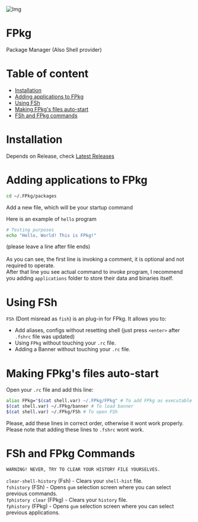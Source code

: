 ![Img](https://raw.githubusercontent.com/fluid-developer/fluid-developer.github.io/main/logos/FPkg-logo.png)

# FPkg
Package Manager (Also Shell provider)

# Table of content
- [Installation](https://github.com/fluid-developer/FPkg?tab=readme-ov-file#installation)
- [Adding applications to FPkg](https://github.com/fluid-developer/FPkg?tab=readme-ov-file#adding-applications-to-fpkg)
- [Using FSh](https://github.com/fluid-developer/FPkg?tab=readme-ov-file#using-fsh)
- [Making FPkg's files auto-start](https://github.com/fluid-developer/FPkg?tab=readme-ov-file#making-fpkgs-files-auto-start)
- [FSh and FPkg commands](https://github.com/fluid-developer/FPkg?tab=readme-ov-file#fsh-and-fpkg-commands)

# Installation
Depends on Release, check [Latest Releases](https://github.com/fluid-developer/FPkg/releases/latest)

# Adding applications to FPkg
```bash
cd ~/.FPkg/packages
```
Add a new file, which will be your startup command

Here is an example of `hello` program
```bash
# Testing purposes
echo "Hello, World! This is FPkg!"

```
(please leave a line after file ends)<br>
<br>
As you can see, the first line is invoking a comment, it is optional and not required to operate.<br>
After that line you see actual command to invoke program, I recommend you adding `applications` folder to store their data and binaries itself.<br>

# Using FSh
`FSh` (Dont misread as `fish`) is an plug-in for FPkg. It allows you to:
- Add aliases, configs without resetting shell (just press `<enter>` after `.fshrc` file was updated)
- Using `FPkg` without touching your `.rc` file.
- Adding a Banner without touching your `.rc` file.

# Making FPkg's files auto-start
Open your `.rc` file and add this line:
```bash
alias FPkg="$(cat shell.var) ~/.FPkg/FPkg" # To add FPkg as executable
$(cat shell.var) ~/.FPkg/banner # To load banner
$(cat shell.var) ~/.FPkg/FSh # To open FSh
```
Please, add these lines in correct order, otherwise it wont work properly.<br>
Please note that adding these lines to `.fshrc` wont work.

# FSh and FPkg Commands
```md
WARNING! NEVER, TRY TO CLEAR YOUR HISTORY FILE YOURSELVES.
```
`clear-shell-history` (Fsh) - Clears your `shell-hist` file.<br>
`fshistory` (FSh) - Opens `gum` selection screen where you can select previous commands.<br>
`fphistory clear` (FPkg) - Clears your `history` file.<br>
`fphistory` (FPkg) - Opens `gum` selection screen where you can select previous applications.<br>
